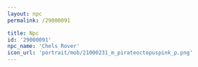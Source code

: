 ```yaml
---
layout: npc
permalink: /29000091

title: Npc
id: '29000091'
npc_name: 'Chels Rover'
icon_url: 'portrait/mob/21000231_m_pirateoctopuspink_p.png'
---
```

